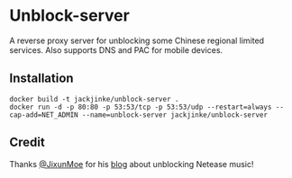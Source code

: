 # Unblock-server

A reverse proxy server for unblocking some Chinese regional limited services.
Also supports DNS and PAC for mobile devices.

## Installation
```console
docker build -t jackjinke/unblock-server .
docker run -d -p 80:80 -p 53:53/tcp -p 53:53/udp --restart=always --cap-add=NET_ADMIN --name=unblock-server jackjinke/unblock-server
```

## Credit
Thanks [@JixunMoe](https://github.com/JixunMoe) for his [blog](https://jixun.moe/2017/01/01/ymusic-hosts-fix/) about unblocking Netease music!
